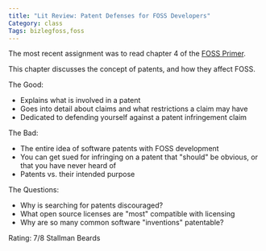 ```yaml
---
title: "Lit Review: Patent Defenses for FOSS Developers"
Category: class
Tags: bizlegfoss,foss
---
```


The most recent assignment was to read chapter 4 of the [FOSS Primer][foss-primer].

This chapter discusses the concept of patents, and how they affect FOSS.

The Good:

- Explains what is involved in a patent
- Goes into detail about claims and what restrictions a claim may have
- Dedicated to defending yourself against a patent infringement claim

The Bad:

- The entire idea of software patents with FOSS development
- You can get sued for infringing on a patent that "should" be obvious, or that you have never heard of
- Patents vs. their intended purpose

The Questions:

- Why is searching for patents discouraged?
- What open source licenses are "most" compatible with licensing
- Why are so many common software "inventions" patentable?

Rating: 7/8 Stallman Beards

[foss-primer]: http://bizlegfoss-ritigm.rhcloud.com/static/books/decause-foss-primer.pdf
